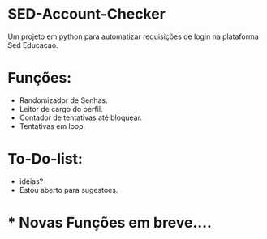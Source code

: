 # SED-Account-Checker
Um projeto em python para automatizar requisições de login na plataforma Sed Educacao.
# Funções:
 * Randomizador de Senhas.
 * Leitor de cargo do perfil.
 * Contador de tentativas até bloquear.
 * Tentativas em loop.

# To-Do-list:
* ideias?
* Estou aberto para sugestoes.

# * Novas Funções em breve....
